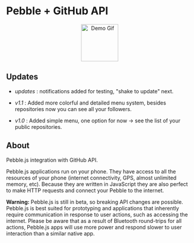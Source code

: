 Pebble + GitHub API
=========

<center>
<img src="http://i.imgur.com/W89D4Js.gif" alt="Demo Gif" style="width: 100px;">
</center>

## Updates

- *updates* : notifications added for testing, "shake to update" next.

- *v1.1* : Added more colorful and detailed menu system, besides repositories now you can see all your followers.

- *v1.0* : Added simple menu, one option for now -> see the list of your public repositories.

## About

Pebble.js integration with GitHub API.

Pebble.js applications run on your phone. They have access to all the resources of your phone (internet connectivity, GPS, almost unlimited memory, etc). Because they are written in JavaScript they are also perfect to make HTTP requests and connect your Pebble to the internet.

**Warning:** Pebble.js is still in beta, so breaking API changes are possible. Pebble.js is best suited for prototyping and applications that inherently require communication in response to user actions, such as accessing the internet. Please be aware that as a result of Bluetooth round-trips for all actions, Pebble.js apps will use more power and respond slower to user interaction than a similar native app.

